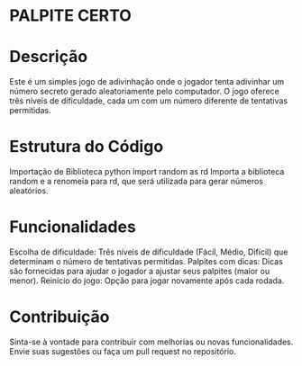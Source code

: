 # PALPITE CERTO
# Descrição
Este é um simples jogo de adivinhação onde o jogador tenta adivinhar um número secreto gerado aleatoriamente pelo computador. O jogo oferece três níveis de dificuldade, cada um com um número diferente de tentativas permitidas.

# Estrutura do Código
Importação de Biblioteca
python
import random as rd
Importa a biblioteca random e a renomeia para rd, que será utilizada para gerar números aleatórios.

# Funcionalidades
Escolha de dificuldade: Três níveis de dificuldade (Fácil, Médio, Difícil) que determinam o número de tentativas permitidas.
Palpites com dicas: Dicas são fornecidas para ajudar o jogador a ajustar seus palpites (maior ou menor).
Reinício do jogo: Opção para jogar novamente após cada rodada.

# Contribuição
Sinta-se à vontade para contribuir com melhorias ou novas funcionalidades. Envie suas sugestões ou faça um pull request no repositório.
